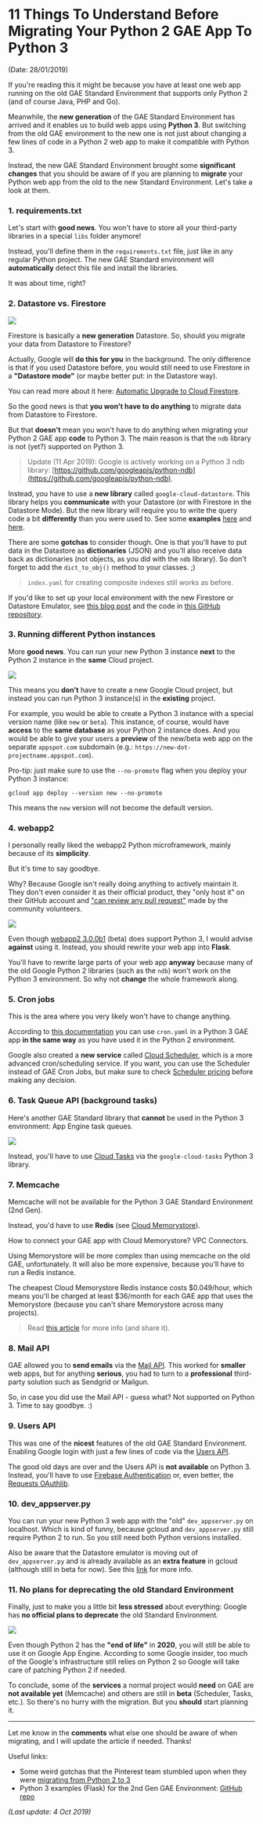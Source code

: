 # 11 Things To Understand Before Migrating Your Python 2 GAE App To Python 3

(Date: 28/01/2019)

If you're reading this it might be because you have at least one web app running on the old GAE Standard Environment that supports only Python 2 (and of course Java, PHP and Go).

Meanwhile, the **new generation** of the GAE Standard Environment has arrived and it enables us to build web apps using **Python 3**. But switching from the old GAE environment to the new one is not just about changing a few lines of code in a Python 2 web app to make it compatible with Python 3.

Instead, the new GAE Standard Environment brought some **significant changes** that you should be aware of if you are planning to **migrate** your Python web app from the old to the new Standard Environment. Let's take a look at them.

### 1. requirements.txt

Let's start with **good news**. You won't have to store all your third-party libraries in a special `libs` folder anymore!

Instead, you'll define them in the `requirements.txt` file, just like in any regular Python project. The new GAE Standard environment will **automatically** detect this file and install the libraries.

It was about time, right?

### 2. Datastore vs. Firestore

![](https://storage.googleapis.com/smartninja/datastore-vs-firestore-1548362356.png)

Firestore is basically a **new generation** Datastore. So, should you migrate your data from Datastore to Firestore?

Actually, Google will **do this for you** in the background. The only difference is that if you used Datastore before, you would still need to use Firestore in a **"Datastore mode"** (or maybe better put: in the Datastore way).

You can read more about it here: [Automatic Upgrade to Cloud Firestore](https://cloud.google.com/datastore/docs/upgrade-to-firestore).

So the good news is that **you won't have to do anything** to migrate data from Datastore to Firestore.

But that **doesn't** mean you won't have to do anything when migrating your Python 2 GAE app **code** to Python 3. The main reason is that the `ndb` library is not (yet?) supported on Python 3.

> Update (11 Apr 2019): Google is actively working on a Python 3 ndb library: [https://github.com/googleapis/python-ndb](https://github.com/googleapis/python-ndb).

Instead, you have to use a **new library** called `google-cloud-datastore`. This library helps you **communicate** with your Datastore (or with Firestore in the Datastore Mode). But the new library will require you to write the query code a bit **differently** than you were used to. See some **examples** [here](https://cloud.google.com/datastore/docs/datastore-api-tutorial) and [here](https://googleapis.github.io/google-cloud-python/latest/datastore/index.html).

There are some **gotchas** to consider though. One is that you'll have to put data in the Datastore as **dictionaries** (JSON) and you'll also receive data back as dictionaries (not objects, as you did with the `ndb` library). So don't forget to add the `dict_to_obj()` method to your classes. ;) 

> `index.yaml` for creating composite indexes still works as before.

If you'd like to set up your local environment with the new Firestore or Datastore Emulator, see [this blog post](https://gaedevs.com/blog/how-to-use-the-firestore-emulator-with-a-python-3-flask-app) and the code in [this GitHub repository](https://github.com/smartninja/gae-2nd-gen-examples).

### 3. Running different Python instances

More **good news**. You can run your new Python 3 instance **next** to the Python 2 instance in the **same** Cloud project.

![](https://storage.googleapis.com/smartninja/gae-instances-1548367174.png)

This means you **don't** have to create a new Google Cloud project, but instead you can run Python 3 instance(s) in the **existing** project.

For example, you would be able to create a Python 3 instance with a special version name (like `new` or `beta`). This instance, of course, would have **access** to the **same database** as your Python 2 instance does. And you would be able to give your users a **preview** of the new/beta web app on the separate `appspot.com` subdomain (e.g.: `https://new-dot-projectname.appspot.com`).

Pro-tip: just make sure to use the `--no-promote` flag when you deploy your Python 3 instance:

	gcloud app deploy --version new --no-promote

This means the `new` version will not become the default version.

### 4. webapp2

I personally really liked the webapp2 Python microframework, mainly because of its **simplicity**.

But it's time to say goodbye.

Why? Because Google isn't really doing anything to actively maintain it. They don't even consider it as their official product, they "only host it" on their GitHub account and ["can review any pull request"](https://github.com/GoogleCloudPlatform/webapp2/issues/137) made by the community volunteers.

![](https://storage.googleapis.com/smartninja/google-webapp-stance-1548358135.png)

Even though [webapp2 3.0.0b1](https://github.com/GoogleCloudPlatform/webapp2/releases/tag/3.0.0b1) (beta) does support Python 3, I would advise **against** using it. Instead, you should rewrite your web app into **Flask**.

You'll have to rewrite large parts of your web app **anyway** because many of the old Google Python 2 libraries (such as the `ndb`) won't work on the Python 3 environment. So why not **change** the whole framework along.

### 5. Cron jobs

This is the area where you very likely won't have to change anything.

According to [this documentation](https://cloud.google.com/appengine/docs/standard/python3/scheduling-jobs-with-cron-yaml) you can use `cron.yaml` in a Python 3 GAE app **in the same way** as you have used it in the Python 2 environment.

Google also created a **new service** called [Cloud Scheduler](https://cloud.google.com/scheduler/), which is a more advanced cron/scheduling service. If you want, you can use the Scheduler instead of GAE Cron Jobs, but make sure to check [Scheduler pricing](https://cloud.google.com/scheduler/pricing) before making any decision.

### 6. Task Queue API (background tasks)

Here's another GAE Standard library that **cannot** be used in the Python 3 environment: App Engine task queues.

![](https://storage.googleapis.com/smartninja/google-cloud-tasks-1548360144.png)

Instead, you'll have to use [Cloud Tasks](https://cloud.google.com/tasks/) via the `google-cloud-tasks` Python 3 library.

### 7. Memcache

Memcache will not be available for the Python 3 GAE Standard Environment (2nd Gen). 

Instead, you'd have to use **Redis** (see [Cloud Memorystore](https://cloud.google.com/memorystore/)).

How to connect your GAE app with Cloud Memorystore? VPC Connectors.

Using Memorystore will be more complex than using memcache on the old GAE, unfortunately. It will also be more expensive, because you'll have to run a Redis instance. 

The cheapest Cloud Memorystore Redis instance costs $0.049/hour, which means you'll be charged at least $36/month for each GAE app that uses the Memorystore (because you can't share Memorystore across many projects).

> Read [this article](https://gaedevs.com/blog/google-please-offer-a-true-serverless-in-memory-cache) for more info (and share it).

### 8. Mail API

GAE allowed you to **send emails** via the [Mail API](https://cloud.google.com/appengine/docs/standard/python/mail/). This worked for **smaller** web apps, but for anything **serious**, you had to turn to a **professional** third-party solution such as Sendgrid or Mailgun.

So, in case you did use the Mail API - guess what? Not supported on Python 3. Time to say goodbye. :)

### 9. Users API

This was one of the **nicest** features of the old GAE Standard Environment. Enabling Google login with just a few lines of code via the [Users API](https://cloud.google.com/appengine/docs/standard/python/users/).

The good old days are over and the Users API is **not available** on Python 3. Instead, you'll have to use [Firebase Authentication](https://firebase.google.com/docs/auth/) or, even better, the [Requests OAuthlib](https://github.com/requests/requests-oauthlib).

### 10. dev_appserver.py

You can run your new Python 3 web app with the "old" `dev_appserver.py` on localhost. Which is kind of funny, because gcloud and `dev_appserver.py` still require Python 2 to run. So you still need both Python versions installed.

Also be aware that the Datastore emulator is moving out of `dev_appserver.py` and is already available as an **extra feature** in gcloud (although still in beta for now). See this [link](https://cloud.google.com/datastore/docs/tools/datastore-emulator) for more info.

### 11. No plans for deprecating the old Standard Environment

Finally, just to make you a little bit **less stressed** about everything: Google has **no official plans to deprecate** the old Standard Environment.

![](https://storage.googleapis.com/smartninja/google-deprecating-gae-answer-1548356137.png)

Even though Python 2 has the **"end of life"** in **2020**, you will still be able to use it on Google App Engine. According to some Google insider, too much of the Google's infrastructure still relies on Python 2 so Google will take care of patching Python 2 if needed.

To conclude, some of the **services** a normal project would **need** on GAE are **not available yet** (Memcache) and others are still in **beta** (Scheduler, Tasks, etc.). So there's no hurry with the migration. But you **should** start planning it.

----

Let me know in the **comments** what else one should be aware of when migrating, and I will update the article if needed. Thanks!

Useful links:

- Some weird gotchas that the Pinterest team stumbled upon when they were [migrating from Python 2 to 3](https://youtu.be/e1vqfBEAkNA?t=1072)
- Python 3 examples (Flask) for the 2nd Gen GAE Environment: [GitHub repo](https://github.com/smartninja/gae-2nd-gen-examples)

*(Last update: 4 Oct 2019)*
